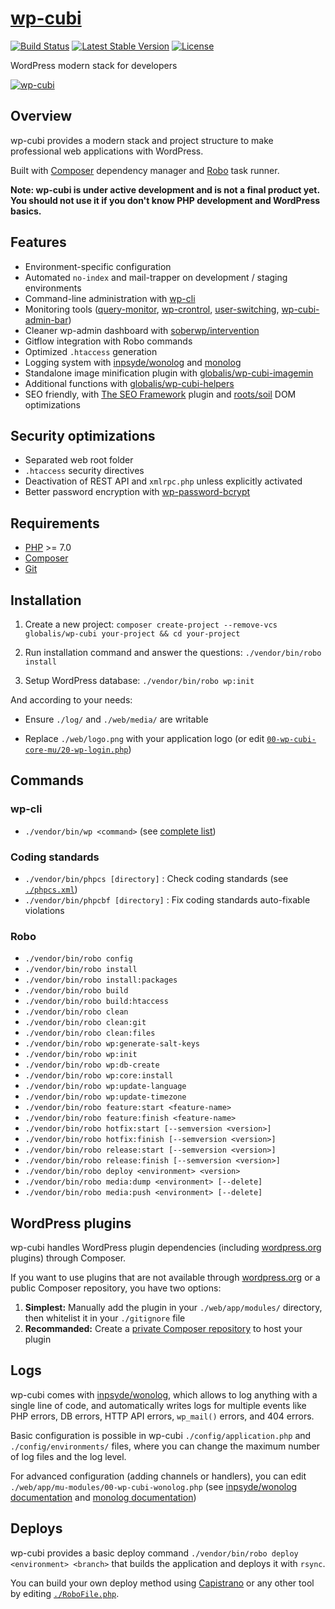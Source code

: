 # [wp-cubi](https://github.com/globalis-ms/wp-cubi/)

[![Build Status](https://travis-ci.org/globalis-ms/wp-cubi.svg?branch=master)](https://travis-ci.org/globalis-ms/wp-cubi)
[![Latest Stable Version](https://poser.pugx.org/globalis/wp-cubi/v/stable)](https://packagist.org/packages/globalis/wp-cubi)
[![License](https://poser.pugx.org/globalis/wp-cubi/license)](https://github.com/globalis-ms/wp-cubi/blob/master/LICENSE.md)

WordPress modern stack for developers

[![wp-cubi](https://github.com/globalis-ms/wp-cubi/raw/master/.resources/wp-cubi-500x175.jpg)](https://github.com/globalis-ms/wp-cubi/)


## Overview

wp-cubi provides a modern stack and project structure to make professional web applications with WordPress.

Built with [Composer](http://getcomposer.org) dependency manager and [Robo](http://robo.li/) task runner.

**Note: wp-cubi is under active development and is not a final product yet. You should not use it if you don't know PHP development and WordPress basics.**


## Features

* Environment-specific configuration
* Automated `no-index` and mail-trapper on development / staging environments
* Command-line administration with [wp-cli](http://wp-cli.org/)
* Monitoring tools ([query-monitor](https://fr.wordpress.org/plugins/query-monitor/), [wp-crontrol](https://fr.wordpress.org/plugins/wp-crontrol/), [user-switching](https://fr.wordpress.org/plugins/user-switching/), [wp-cubi-admin-bar](https://github.com/globalis-ms/wp-cubi/raw/master/web/app/mu-modules/00-wp-cubi-core-mu/30-wp-cubi-admin-bar))
* Cleaner wp-admin dashboard with [soberwp/intervention](https://github.com/soberwp/intervention)
* Gitflow integration with Robo commands
* Optimized `.htaccess` generation
* Logging system with [inpsyde/wonolog](https://github.com/inpsyde/Wonolog) and [monolog](https://github.com/Seldaek/monolog)
* Standalone image minification plugin with [globalis/wp-cubi-imagemin](https://github.com/globalis-ms/wp-cubi-imagemin)
* Additional functions with [globalis/wp-cubi-helpers](https://github.com/globalis-ms/wp-cubi-helpers)
* SEO friendly, with [The SEO Framework](https://fr.wordpress.org/plugins/autodescription/) plugin and [roots/soil](https://github.com/roots/soil) DOM optimizations


## Security optimizations

* Separated web root folder
* `.htaccess` security directives
* Deactivation of REST API and `xmlrpc.php` unless explicitly activated
* Better password encryption with [wp-password-bcrypt](https://github.com/roots/wp-password-bcrypt)


## Requirements

* [PHP](http://php.net/) >= 7.0
* [Composer](http://getcomposer.org)
* [Git](https://git-scm.com/)


## Installation

1. Create a new project: `composer create-project --remove-vcs globalis/wp-cubi your-project && cd your-project`

2. Run installation command and answer the questions: `./vendor/bin/robo install`

3. Setup WordPress database: `./vendor/bin/robo wp:init`

And according to your needs:

- Ensure `./log/` and `./web/media/` are writable

- Replace `./web/logo.png` with your application logo (or edit [`00-wp-cubi-core-mu/20-wp-login.php`](https://github.com/globalis-ms/wp-cubi/blob/master/web/app/mu-modules/00-wp-cubi-core-mu/20-wp-login.php))


## Commands

### wp-cli

* `./vendor/bin/wp <command>` (see [complete list](https://developer.wordpress.org/cli/commands/))

### Coding standards

* `./vendor/bin/phpcs [directory]` : Check coding standards (see [`./phpcs.xml`](https://github.com/globalis-ms/wp-cubi/blob/master/phpcs.xml))
* `./vendor/bin/phpcbf [directory]` : Fix coding standards auto-fixable violations

### Robo

* `./vendor/bin/robo config`
* `./vendor/bin/robo install`
* `./vendor/bin/robo install:packages`
* `./vendor/bin/robo build`
* `./vendor/bin/robo build:htaccess`
* `./vendor/bin/robo clean`
* `./vendor/bin/robo clean:git`
* `./vendor/bin/robo clean:files`
* `./vendor/bin/robo wp:generate-salt-keys`
* `./vendor/bin/robo wp:init`
* `./vendor/bin/robo wp:db-create`
* `./vendor/bin/robo wp:core:install`
* `./vendor/bin/robo wp:update-language`
* `./vendor/bin/robo wp:update-timezone`
* `./vendor/bin/robo feature:start <feature-name>`
* `./vendor/bin/robo feature:finish <feature-name>`
* `./vendor/bin/robo hotfix:start [--semversion <version>]`
* `./vendor/bin/robo hotfix:finish [--semversion <version>]`
* `./vendor/bin/robo release:start [--semversion <version>]`
* `./vendor/bin/robo release:finish [--semversion <version>]`
* `./vendor/bin/robo deploy <environment> <version>`
* `./vendor/bin/robo media:dump <environment> [--delete]`
* `./vendor/bin/robo media:push <environment> [--delete]`


## WordPress plugins

wp-cubi handles WordPress plugin dependencies (including [wordpress.org](https://wordpress.org/) plugins) through Composer.

If you want to use plugins that are not available through [wordpress.org](https://wordpress.org/) or a public Composer repository, you have two options:

1. **Simplest:** Manually add the plugin in your `./web/app/modules/` directory, then whitelist it in your `./gitignore` file
2. **Recommanded:** Create a [private Composer repository](https://getcomposer.org/doc/articles/handling-private-packages-with-satis.md) to host your plugin


## Logs

wp-cubi comes with [inpsyde/wonolog](https://github.com/inpsyde/Wonolog), which allows to log anything with a single line of code, and automatically writes logs for multiple events like PHP errors, DB errors, HTTP API errors, `wp_mail()` errors, and 404 errors.

Basic configuration is possible in wp-cubi `./config/application.php` and `./config/environments/` files, where you can change the maximum number of log files and the log level.

For advanced configuration (adding channels or handlers), you can edit `./web/app/mu-modules/00-wp-cubi-wonolog.php` (see [inpsyde/wonolog documentation](https://inpsyde.github.io/Wonolog/) and [monolog documentation](https://github.com/Seldaek/monolog/tree/master/doc))


## Deploys

wp-cubi provides a basic deploy command `./vendor/bin/robo deploy <environment> <branch>` that builds the application and deploys it with `rsync`.

You can build your own deploy method using [Capistrano](https://capistranorb.com/) or any other tool by editing [`./RoboFile.php`](https://github.com/globalis-ms/wp-cubi/raw/master/RoboFile.php).
